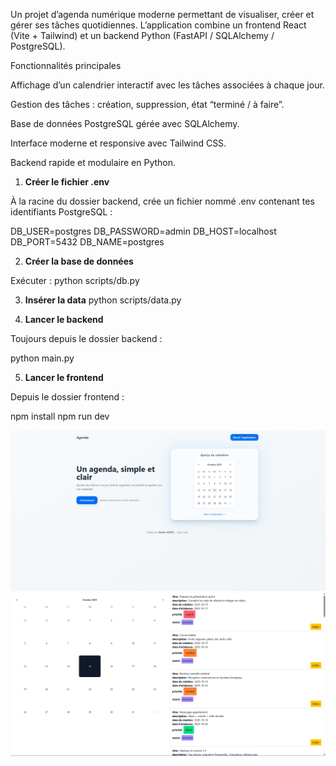 Un projet d’agenda numérique moderne permettant de visualiser, créer et gérer ses tâches quotidiennes.
L’application combine un frontend React (Vite + Tailwind) et un backend Python (FastAPI / SQLAlchemy / PostgreSQL).

Fonctionnalités principales

Affichage d’un calendrier interactif avec les tâches associées à chaque jour.

Gestion des tâches : création, suppression, état “terminé / à faire”.

Base de données PostgreSQL gérée avec SQLAlchemy.

Interface moderne et responsive avec Tailwind CSS.

Backend rapide et modulaire en Python.

1. **Créer le fichier .env**

À la racine du dossier backend, crée un fichier nommé .env contenant tes identifiants PostgreSQL :

DB_USER=postgres
DB_PASSWORD=admin
DB_HOST=localhost
DB_PORT=5432
DB_NAME=postgres

2. **Créer la base de données**

Exécuter :
python scripts/db.py

3. **Insérer la data**
python scripts/data.py

4. **Lancer le backend**

Toujours depuis le dossier backend :

python main.py

5. **Lancer le frontend**

Depuis le dossier frontend :

npm install
npm run dev

![Aperçu de l’application](./docs/screen1.png)
![Un autre aperçu](./docs/screen2.png)